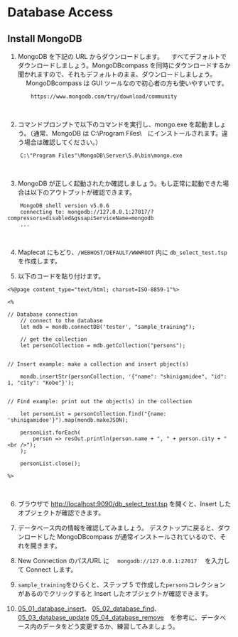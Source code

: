 # Database Access

## Install MongoDB

1.  MongoDB を下記の URL からダウンロードします。
    　すべてデフォルトでダウンロードしましょう。MongoDBcompass を同時にダウンロードするか聞かれますので、それもデフォルトのまま、ダウンロードしましょう。
    　 MongoDBcompass は GUI ツールなので初心者の方も使いやすいです。

            https://www.mongodb.com/try/download/community

    <br>

2.  コマンドプロンプトで以下のコマンドを実行し、mongo.exe を起動ましょう。（通常、MongoDB は C:\Program Files\　にインストールされます。違う場合は確認してください。）

```
	C:\"Program Files"\MongoDB\Server\5.0\bin\mongo.exe
```

<br>

3. MongoDB が正しく起動されたか確認しましょう。もし正常に起動できた場合は以下のアウトプットが確認できます。

```
	MongoDB shell version v5.0.6
	connecting to: mongodb://127.0.0.1:27017/?compressors=disabled&gssapiServiceName=mongodb
	...
```

<br>

4. Maplecat にもどり、`/WEBHOST/DEFAULT/WWWROOT` 内に `db_select_test.tsp` 　を作成します。
   <br>

5. 以下のコードを貼り付けます。

```
<%@page content_type="text/html; charset=ISO-8859-1"%>

<%

// Database connection
	// connect to the database
	let mdb = mondb.connectDB('tester', "sample_training");

	// get the collection
	let personCollection = mdb.getCollection("persons");


// Insert example: make a collection and insert pbject(s)

	mondb.insertStr(personCollection, '{"name": "shinigamidee", "id": 1, "city": "Kobe"}');


// Find example: print out the object(s) in the collection

	let personList = personCollection.find("{name: 'shinigamidee'}").map(mondb.makeJSON);

	personList.forEach(
		person => resOut.println(person.name + ", " + person.city + "<br />");
	);

	personList.close();

%>

```

<br>

6. ブラウザで [http://localhost:9090/db_select_test.tsp](http://localhost:9090/db_select_test.tsp) を開くと、Insert したオブジェクトが確認できます。
   <br>

7. データベース内の情報を確認してみましょう。
   デスクトップに戻ると、ダウンロードした MongoDBcompass が通常インストールされているので、それを開きます。
   <br>

8. New Connection のパス/URL に　 `mongodb://127.0.0.1:27017` 　を入力して Connect します。
   <br>

9. `sample_training`をひらくと、ステップ 5 で作成した`persons`コレクションがあるのでクリックすると Insert したオブジェクトが確認できます。
   <br>

10. [05_01_database_insert](05_01_database_insert/README.md)、 [05_02_database_find](05_02_database_find/README.md)、[05_03_database_update](05_03_database_update/README.md) [05_04_database_remove](05_04_database_remove/README.md)　を参考に、データベース内のデータをどう変更するか、練習してみましょう。
